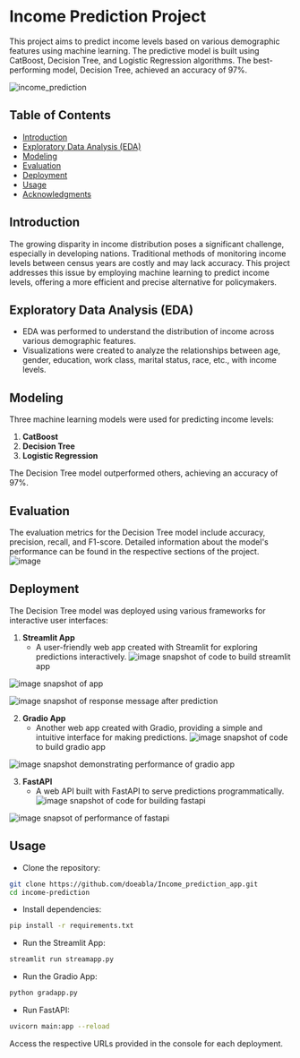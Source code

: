 # Income Prediction Project

This project aims to predict income levels based on various demographic features using machine learning. The predictive model is built using CatBoost, Decision Tree, and Logistic Regression algorithms. The best-performing model, Decision Tree, achieved an accuracy of 97%.

![income_prediction](https://github.com/doeabla/Income_prediction_app/assets/137217264/58793d76-b0c1-4af9-95db-cb1c6c4d1412)


## Table of Contents
- [Introduction](#introduction)
- [Exploratory Data Analysis (EDA)](#exploratory-data-analysis-eda)
- [Modeling](#modeling)
- [Evaluation](#evaluation)
- [Deployment](#deployment)
- [Usage](#usage)
- [Acknowledgments](#acknowledgments)

## Introduction

The growing disparity in income distribution poses a significant challenge, especially in developing nations. Traditional methods of monitoring income levels between census years are costly and may lack accuracy. This project addresses this issue by employing machine learning to predict income levels, offering a more efficient and precise alternative for policymakers.

## Exploratory Data Analysis (EDA)

- EDA was performed to understand the distribution of income across various demographic features.
- Visualizations were created to analyze the relationships between age, gender, education, work class, marital status, race, etc., with income levels.

## Modeling

Three machine learning models were used for predicting income levels:

1. **CatBoost**
2. **Decision Tree**
3. **Logistic Regression**

The Decision Tree model outperformed others, achieving an accuracy of 97%.

## Evaluation

The evaluation metrics for the Decision Tree model include accuracy, precision, recall, and F1-score. Detailed information about the model's performance can be found in the respective sections of the project.
![image](https://github.com/doeabla/Income_prediction_app/assets/137217264/244891dc-c899-425d-97b9-d5f5e36bfebe)

## Deployment

The Decision Tree model was deployed using various frameworks for interactive user interfaces:

1. **Streamlit App**
   - A user-friendly web app created with Streamlit for exploring predictions interactively.
![image](https://github.com/doeabla/Income_prediction_app/assets/137217264/bec6286b-d98f-49a1-97ec-12ca8433a841)
snapshot of code to build streamlit app

![image](https://github.com/doeabla/Income_prediction_app/assets/137217264/02d1c9ed-8dd3-4938-b050-36ed7c05e78d)
snapshot of app

![image](https://github.com/doeabla/Income_prediction_app/assets/137217264/ef945bd5-b292-46d3-98ed-ada85bb23315)
snapshot of response message after prediction

2. **Gradio App**
   - Another web app created with Gradio, providing a simple and intuitive interface for making predictions.
![image](https://github.com/doeabla/Income_prediction_app/assets/137217264/ef68e6ed-d202-429e-bb4b-d32652d4fa24)
snapshot of code to build gradio app

![image](https://github.com/doeabla/Income_prediction_app/assets/137217264/b8e72429-9c1f-4171-9432-0cac4ab102f5)
snapshot demonstrating performance of gradio app

3. **FastAPI**
   - A web API built with FastAPI to serve predictions programmatically.
![image](https://github.com/doeabla/Income_prediction_app/assets/137217264/f5b14c9d-3b8c-4bf4-bb12-95e104556e7e)
snapshot of code for building fastapi

![image](https://github.com/doeabla/Income_prediction_app/assets/137217264/ef9f8ccd-6099-43ae-9132-b801ef124b0f)
snapsot of performance of fastapi 

## Usage

- Clone the repository:

```bash
git clone https://github.com/doeabla/Income_prediction_app.git
cd income-prediction
```

- Install dependencies:

```bash
pip install -r requirements.txt
```
- Run the Streamlit App:
  
```bash
streamlit run streamapp.py
```
- Run the Gradio App:

```bash
python gradapp.py
```
- Run FastAPI:
```bash
uvicorn main:app --reload
```

Access the respective URLs provided in the console for each deployment.
